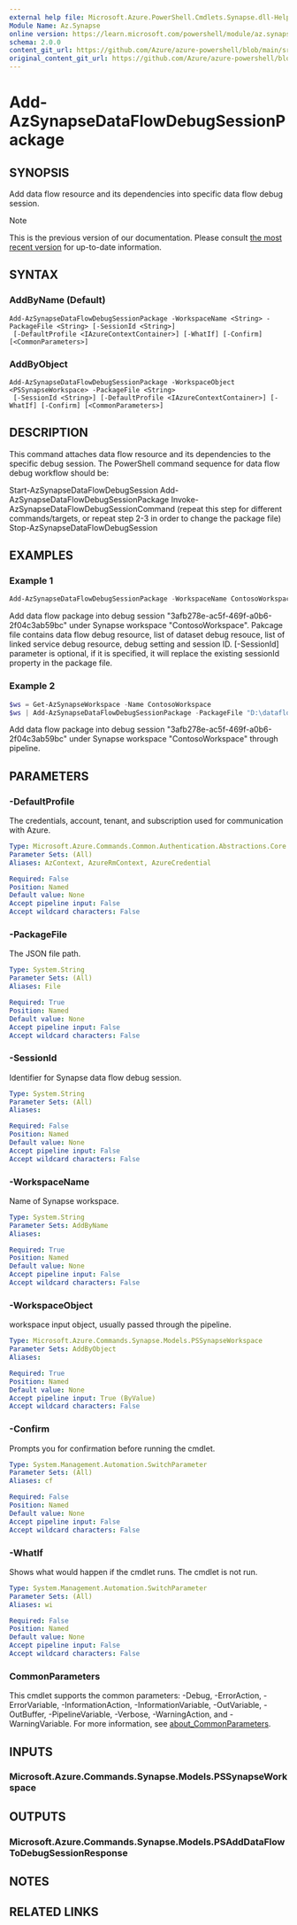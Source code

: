 ```yaml
---
external help file: Microsoft.Azure.PowerShell.Cmdlets.Synapse.dll-Help.xml
Module Name: Az.Synapse
online version: https://learn.microsoft.com/powershell/module/az.synapse/add-azsynapsedataflowdebugsessionpackage
schema: 2.0.0
content_git_url: https://github.com/Azure/azure-powershell/blob/main/src/Synapse/Synapse/help/Add-AzSynapseDataFlowDebugSessionPackage.md
original_content_git_url: https://github.com/Azure/azure-powershell/blob/main/src/Synapse/Synapse/help/Add-AzSynapseDataFlowDebugSessionPackage.md
---
```


# Add-AzSynapseDataFlowDebugSessionPackage

## SYNOPSIS
Add data flow resource and its dependencies into specific data flow debug session.

> [!NOTE]
>This is the previous version of our documentation. Please consult [the most recent version](/powershell/module/az.synapse/add-azsynapsedataflowdebugsessionpackage) for up-to-date information.

## SYNTAX

### AddByName (Default)
```
Add-AzSynapseDataFlowDebugSessionPackage -WorkspaceName <String> -PackageFile <String> [-SessionId <String>]
 [-DefaultProfile <IAzureContextContainer>] [-WhatIf] [-Confirm] [<CommonParameters>]
```

### AddByObject
```
Add-AzSynapseDataFlowDebugSessionPackage -WorkspaceObject <PSSynapseWorkspace> -PackageFile <String>
 [-SessionId <String>] [-DefaultProfile <IAzureContextContainer>] [-WhatIf] [-Confirm] [<CommonParameters>]
```

## DESCRIPTION
This command attaches data flow resource and its dependencies to the specific debug session. The PowerShell command sequence for data flow debug workflow should be:

Start-AzSynapseDataFlowDebugSession
Add-AzSynapseDataFlowDebugSessionPackage
Invoke-AzSynapseDataFlowDebugSessionCommand (repeat this step for different commands/targets, or repeat step 2-3 in order to change the package file)
Stop-AzSynapseDataFlowDebugSession

## EXAMPLES

### Example 1
```powershell
Add-AzSynapseDataFlowDebugSessionPackage -WorkspaceName ContosoWorkspace -PackageFile "D:\dataflowps\addpackage.json" -SessionId 3afb278e-ac5f-469f-a0b6-2f04c3ab59bc
```

Add data flow package into debug session "3afb278e-ac5f-469f-a0b6-2f04c3ab59bc" under Synapse workspace "ContosoWorkspace". Pakcage file contains data flow debug resource, list of dataset debug resouce, list of linked service debug resource, debug setting and session ID. [-SessionId] parameter is optional, if it is specified, it will replace the existing sessionId property in the package file.

### Example 2
```powershell
$ws = Get-AzSynapseWorkspace -Name ContosoWorkspace
$ws | Add-AzSynapseDataFlowDebugSessionPackage -PackageFile "D:\dataflowps\addpackage.json" -SessionId 3afb278e-ac5f-469f-a0b6-2f04c3ab59bc
```

Add data flow package into debug session "3afb278e-ac5f-469f-a0b6-2f04c3ab59bc" under Synapse workspace "ContosoWorkspace" through pipeline.

## PARAMETERS

### -DefaultProfile
The credentials, account, tenant, and subscription used for communication with Azure.

```yaml
Type: Microsoft.Azure.Commands.Common.Authentication.Abstractions.Core.IAzureContextContainer
Parameter Sets: (All)
Aliases: AzContext, AzureRmContext, AzureCredential

Required: False
Position: Named
Default value: None
Accept pipeline input: False
Accept wildcard characters: False
```

### -PackageFile
The JSON file path.

```yaml
Type: System.String
Parameter Sets: (All)
Aliases: File

Required: True
Position: Named
Default value: None
Accept pipeline input: False
Accept wildcard characters: False
```

### -SessionId
Identifier for Synapse data flow debug session.

```yaml
Type: System.String
Parameter Sets: (All)
Aliases:

Required: False
Position: Named
Default value: None
Accept pipeline input: False
Accept wildcard characters: False
```

### -WorkspaceName
Name of Synapse workspace.

```yaml
Type: System.String
Parameter Sets: AddByName
Aliases:

Required: True
Position: Named
Default value: None
Accept pipeline input: False
Accept wildcard characters: False
```

### -WorkspaceObject
workspace input object, usually passed through the pipeline.

```yaml
Type: Microsoft.Azure.Commands.Synapse.Models.PSSynapseWorkspace
Parameter Sets: AddByObject
Aliases:

Required: True
Position: Named
Default value: None
Accept pipeline input: True (ByValue)
Accept wildcard characters: False
```

### -Confirm
Prompts you for confirmation before running the cmdlet.

```yaml
Type: System.Management.Automation.SwitchParameter
Parameter Sets: (All)
Aliases: cf

Required: False
Position: Named
Default value: None
Accept pipeline input: False
Accept wildcard characters: False
```

### -WhatIf
Shows what would happen if the cmdlet runs.
The cmdlet is not run.

```yaml
Type: System.Management.Automation.SwitchParameter
Parameter Sets: (All)
Aliases: wi

Required: False
Position: Named
Default value: None
Accept pipeline input: False
Accept wildcard characters: False
```

### CommonParameters
This cmdlet supports the common parameters: -Debug, -ErrorAction, -ErrorVariable, -InformationAction, -InformationVariable, -OutVariable, -OutBuffer, -PipelineVariable, -Verbose, -WarningAction, and -WarningVariable. For more information, see [about_CommonParameters](http://go.microsoft.com/fwlink/?LinkID=113216).

## INPUTS

### Microsoft.Azure.Commands.Synapse.Models.PSSynapseWorkspace

## OUTPUTS

### Microsoft.Azure.Commands.Synapse.Models.PSAddDataFlowToDebugSessionResponse

## NOTES

## RELATED LINKS
